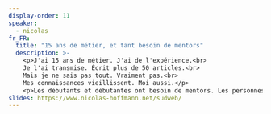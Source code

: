 ```yaml
---
display-order: 11
speaker:
  - nicolas
fr_FR:
  title: "15 ans de métier, et tant besoin de mentors"
  description: >-
    <p>J'ai 15 ans de métier. J'ai de l'expérience.<br>
    Je l'ai transmise. Écrit plus de 50 articles.<br>
    Mais je ne sais pas tout. Vraiment pas.<br>
    Mes connaissances vieillissent. Moi aussi.</p>
    <p>Les débutants et débutantes ont besoin de mentors. Les personnes &laquo;&nbsp;expérimentées&nbsp;&raquo; aussi, car en fait… on ne l’est pas du tout. On est même des personnes toutes cruellement débutantes. Et même de plus en plus débutantes.</p>
slides: https://www.nicolas-hoffmann.net/sudweb/
---
```

